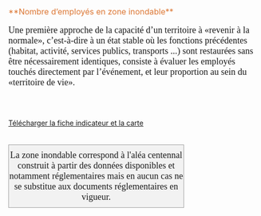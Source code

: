  <font size="3" color=" #dc7633">
**Nombre d’employés en zone inondable**
</b></font>
 <br><br>
 <font size="4px" face="calibri">
Une première approche de la capacité d’un territoire à «revenir à la normale», c’est-à-dire à un état stable où les fonctions précédentes (habitat, activité, services publics, transports ...) sont restaurées sans être nécessairement identiques, consiste à évaluer les employés touchés directement par l’événement, et leur proportion au sein du «territoire de vie».
 </font>

 <br><br>

<a href=https://fiches.eptb-vienne.fr/ind_31b.pdf target=_blank><i class="fa fa-exclamation-circle"></i> Télécharger la fiche indicateur et la carte</a>
<br><br>

<font size="4.5px" face="calibri">
<p><div style="width: 350px;  padding-top:10px; padding-bottom:10px;border: 1px solid #A0A0A0; text-align: center;background: #F2F2F2;">La zone inondable correspond à l'aléa centennal construit à partir des données disponibles et notamment réglementaires mais en aucun cas ne se substitue aux documents réglementaires en vigueur.</div></p>
</font>